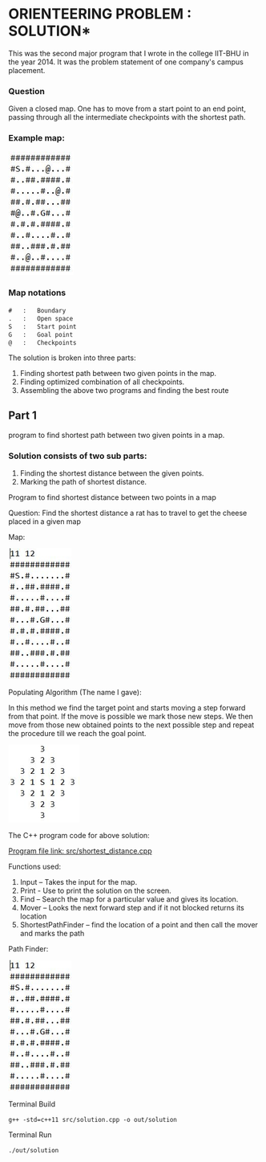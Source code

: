 # ORIENTEERING PROBLEM : SOLUTION*

This was the second major program that I wrote in the college IIT-BHU in the year 2014. It was the problem statement of one company's campus placement.

### Question
Given a closed map. One has to move from a start point to an end point, passing through all the intermediate checkpoints with the shortest path.

### Example map:

![Map Image](assets/map.JPG)

### Map notations
```
#   :   Boundary
.   :   Open space
S   :   Start point
G   :   Goal point
@   :   Checkpoints
```

The solution is broken into three parts:
1. Finding shortest path between two given points in the map.
2. Finding optimized combination of all checkpoints.
3. Assembling the above two programs and finding the best route

## Part 1 
program to find shortest path between two given points in a map.

### Solution consists of two sub parts:
1. Finding the shortest distance between the given points.
2. Marking the path of shortest distance.

Program to find shortest distance between two points in a map

Question: Find the shortest distance a rat has to travel to get the cheese placed in a given map

Map:

![Rat-Cheese Image](assets/rat-cheese.JPG)

Populating Algorithm (The name I gave):

In this method we find the target point and starts moving a step forward from that point. If the move is possible we mark those new steps. We then move from those new obtained points to the next possible step and repeat the procedure till we reach the goal point. 

![Population Image](assets/population.JPG)

The C++ program code for above solution:

[Program file link: src/shortest_distance.cpp](src/shortest_distance.cpp)

Functions used:
1. Input – Takes the input for the map.
2. Print - Use to print the solution on the screen.
3. Find – Search the map for a particular value and gives its location.
4. Mover – Looks the next forward step and if it not blocked returns its location
5. ShortestPathFinder – find the location of a point and then call the mover and marks the path

Path Finder:

![Rat-Cheese Image](assets/rat-cheese.JPG)


Terminal Build
```
g++ -std=c++11 src/solution.cpp -o out/solution
```

Terminal Run
```
./out/solution
```